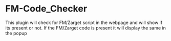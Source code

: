 # FM-Code_Checker
This plugin will check for FM/Zarget script in the webpage and will show if its present or not. If the FM/Zarget code is present it will display the same in the popup
